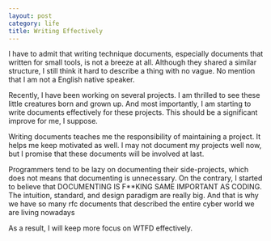 ```yaml
---
layout: post
category: life
title: Writing Effectively
---
```


I have to admit that writing technique documents, especially documents
that written for small tools, is not a breeze at all. Although they
shared a similar structure, I still think it hard to describe
a thing with no vague. No mention that I am not a English native
speaker.

Recently, I have been working on several projects. I am
thrilled to see these little creatures born and grown up. And most
importantly, I am starting to write documents effectively for
these projects. This should be a significant improve for me, I suppose.

Writing documents teaches me the responsibility of maintaining a project.
It helps me keep motivated as well. I may not document my projects well
now, but I promise that these documents will be involved at last.

Programmers tend to be lazy on documenting their side-projects,
which does not means that documenting is unnecessary. On the contrary,
I started to believe that DOCUMENTING IS F**KING SAME IMPORTANT AS CODING.
The intuition, standard, and design paradigm are really big. And that
is why we have so many rfc documents that described the entire cyber
world we are living nowadays 

As a result, I will keep more focus on WTFD effectively.
